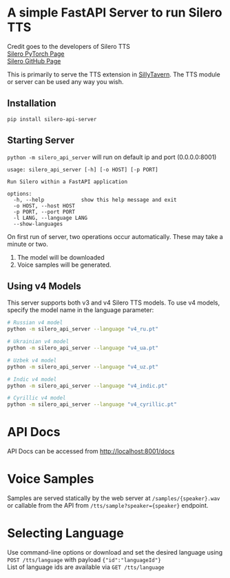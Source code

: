 # A simple FastAPI Server to run Silero TTS
Credit goes to the developers of Silero TTS  
[Silero PyTorch Page](https://pytorch.org/hub/snakers4_silero-models_tts/)  
[Silero GitHub Page](https://github.com/snakers4/silero-models)

This is primarily to serve the TTS extension in [SillyTavern](https://github.com/Cohee1207/SillyTavern). The TTS module or server can be used any way you wish.

## Installation
`pip install silero-api-server`

## Starting Server
`python -m silero_api_server` will run on default ip and port (0.0.0.0:8001)

```
usage: silero_api_server [-h] [-o HOST] [-p PORT]

Run Silero within a FastAPI application

options:
  -h, --help            show this help message and exit
  -o HOST, --host HOST
  -p PORT, --port PORT
  -l LANG, --language LANG
  --show-languages
```

On first run of server, two operations occur automatically. These may take a minute or two.
1. The model will be downloaded 
2. Voice samples will be generated. 

## Using v4 Models

This server supports both v3 and v4 Silero TTS models. To use v4 models, specify the model name in the language parameter:

```bash
# Russian v4 model
python -m silero_api_server --language "v4_ru.pt"

# Ukrainian v4 model  
python -m silero_api_server --language "v4_ua.pt"

# Uzbek v4 model
python -m silero_api_server --language "v4_uz.pt"

# Indic v4 model
python -m silero_api_server --language "v4_indic.pt"

# Cyrillic v4 model
python -m silero_api_server --language "v4_cyrillic.pt"
```

# API Docs
API Docs can be accessed from [http://localhost:8001/docs](http://localhost:8001/docs)

# Voice Samples
Samples are served statically by the web server at `/samples/{speaker}.wav` or callable from the API from `/tts/sample?speaker={speaker}` endpoint.

# Selecting Language
Use command-line options or download and set the desired language using `POST /tts/language` with payload `{"id":"languageId"}`  
List of language ids are available via `GET /tts/language`
